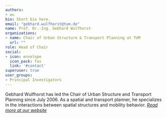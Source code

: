 ```yaml
---
authors:
- wu
bio: Short bio here.
email: "gebhard.wulfhorst@tum.de"
name: Prof. Dr.-Ing. Gebhard Wulfhorst
organizations:
- name: Chair of Urban Structure & Transport Planning at TUM
  url: ""
role: Head of Chair
social:
- icon: envelope
  icon_pack: fas
  link: '#contact'
superuser: true
user_groups:
- Principal Investigators
---
```


Gebhard Wulfhorst has led the Chair of Urban Structure and Transport Planning since July 2006. As a spatial and transport planner, he specializes in the interactions between spatial structures and mobility behavior. [*Read more at our website*](https://www.bgu.tum.de/en/sv/team/prof-dr-ing-gebhard-wulfhorst/) 
